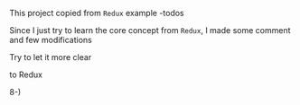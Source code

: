 This project copied from `Redux` example -todos

Since I just try to learn the core concept from `Redux`, I made some comment and few modifications

Try to let it more clear

to Redux  

8-)

